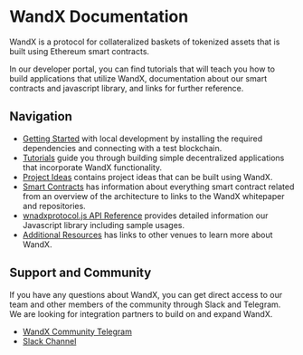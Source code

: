 # WandX Documentation

WandX is a protocol for collateralized baskets of tokenized assets that is built using Ethereum smart contracts.

In our developer portal, you can find tutorials that will teach you how to build applications that utilize WandX, documentation about our smart contracts and javascript library, and links for further reference.

## Navigation

* [Getting Started](gettingstarted.md) with local development by installing the required dependencies and connecting with a test blockchain.
* [Tutorials](gettingstarted.md) guide you through building simple decentralized applications that incorporate WandX functionality.
* [Project Ideas](gettingstarted.md) contains project ideas that can be built using WandX.
* [Smart Contracts](gettingstarted.md) has information about everything smart contract related from an overview of the architecture to links to the WandX whitepaper and repositories.
* [wnadxprotocol.js API Reference](gettingstarted.md) provides detailed information our Javascript library including sample usages.
* [Additional Resources](furtherreference.md) has links to other venues to learn more about WandX.

## Support and Community

If you have any questions about WandX, you can get direct access to our team and other members of the community through Slack and Telegram. We are looking for integration partners to build on and expand WandX.

* [WandX Community Telegram](https://t.me/wandxapp)
* [Slack Channel](https://teamwandx.slack.com/)

<!-- For full documentation visit [mkdocs.org](https://mkdocs.org). -->

<!-- ## Commands

* `mkdocs new [dir-name]` - Create a new project.
* `mkdocs serve` - Start the live-reloading docs server.
* `mkdocs build` - Build the documentation site.
* `mkdocs help` - Print this help message.

## Project layout

    mkdocs.yml    # The configuration file.
    docs/
        index.md  # The documentation homepage.
        ...       # Other markdown pages, images and other files. -->
